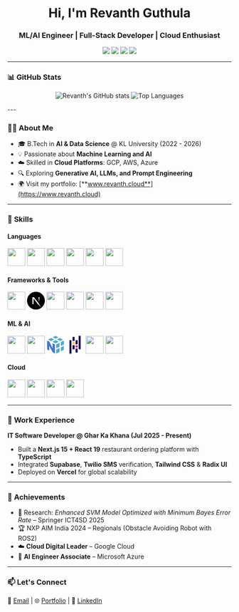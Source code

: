 <!-- Profile Header -->
<h1 align="center">Hi, I'm Revanth Guthula</h1>
<h3 align="center">ML/AI Engineer | Full-Stack Developer | Cloud Enthusiast</h3>

<p align="center">
  <a href="mailto:revanthg2607@gmail.com"><img src="https://img.shields.io/badge/Email-Contact-blue?style=flat-square&logo=gmail"></a>
  <a href="https://www.linkedin.com/in/rev2607"><img src="https://img.shields.io/badge/LinkedIn-Connect-blue?style=flat-square&logo=linkedin"></a>
  <a href="https://github.com/rev2607"><img src="https://img.shields.io/badge/GitHub-Follow-black?style=flat-square&logo=github"></a>
  <a href="https://www.revanth.cloud"><img src="https://img.shields.io/badge/Portfolio-Visit-brightgreen?style=flat-square&logo=google-chrome"></a>
</p>

---

### 📊 **GitHub Stats**
<p align="center"> <img src="https://github-readme-stats.vercel.app/api?username=rev2607&show_icons=true&theme=tokyonight" alt="Revanth's GitHub stats" height="160"/> <img src="https://github-readme-stats.vercel.app/api/top-langs/?username=rev2607&layout=compact&theme=tokyonight" alt="Top Languages" height="160"/> </p>
---

### 🧑‍💻 **About Me**
- 🎓 B.Tech in **AI & Data Science** @ KL University (2022 - 2026)
- 💡 Passionate about **Machine Learning and AI**
- ☁️ Skilled in **Cloud Platforms**: GCP, AWS, Azure
- 🔍 Exploring **Generative AI, LLMs, and Prompt Engineering**
- 🌍 Visit my portfolio: [**www.revanth.cloud**](https://www.revanth.cloud)

---

### 🚀 **Skills**

#### **Languages**
<p>
  <img src="https://cdn.jsdelivr.net/gh/devicons/devicon/icons/python/python-original.svg" width="40" height="40" />
  <img src="https://cdn.jsdelivr.net/gh/devicons/devicon/icons/javascript/javascript-original.svg" width="40" height="40" />
  <img src="https://cdn.jsdelivr.net/gh/devicons/devicon/icons/java/java-original.svg" width="40" height="40" />
  <img src="https://cdn.jsdelivr.net/gh/devicons/devicon/icons/html5/html5-original.svg" width="40" height="40" />
  <img src="https://cdn.jsdelivr.net/gh/devicons/devicon/icons/css3/css3-original.svg" width="40" height="40" />
  <img src="https://cdn.jsdelivr.net/gh/devicons/devicon/icons/mysql/mysql-original.svg" width="40" height="40" />
</p>

#### **Frameworks & Tools**
<p>
  <img src="https://cdn.jsdelivr.net/gh/devicons/devicon/icons/react/react-original.svg" width="40" height="40"/>
  <img src="https://raw.githubusercontent.com/devicons/devicon/master/icons/nextjs/nextjs-original.svg" width="40" height="40"/>
  <img src="https://cdn.jsdelivr.net/gh/devicons/devicon/icons/django/django-plain.svg" width="40" height="40"/>
  <img src="https://cdn.jsdelivr.net/gh/devicons/devicon/icons/fastapi/fastapi-original.svg" width="40" height="40"/>
  <img src="https://cdn.jsdelivr.net/gh/devicons/devicon/icons/docker/docker-original.svg" width="40" height="40"/>
  <img src="https://cdn.jsdelivr.net/gh/devicons/devicon/icons/linux/linux-original.svg" width="40" height="40"/>
</p>


#### **ML & AI**
<p>
  <img src="https://cdn.jsdelivr.net/gh/devicons/devicon/icons/tensorflow/tensorflow-original.svg" width="40" height="40" />
  <img src="https://cdn.jsdelivr.net/gh/devicons/devicon/icons/pytorch/pytorch-original.svg" width="40" height="40" />
  <img src="https://raw.githubusercontent.com/devicons/devicon/master/icons/numpy/numpy-original.svg" width="40" height="40" />
  <img src="https://raw.githubusercontent.com/devicons/devicon/master/icons/pandas/pandas-original.svg" width="40" height="40" />
  <img src="https://raw.githubusercontent.com/scikit-learn/scikit-learn/main/doc/logos/scikit-learn-logo-notext.png" width="40" height="40" />
  <img src="https://huggingface.co/front/assets/huggingface_logo.svg" width="40" height="40" />
</p>

#### **Cloud**
<p>
  <img src="https://cdn.jsdelivr.net/gh/devicons/devicon/icons/googlecloud/googlecloud-original.svg" width="40" height="40"/>
  <img src="https://cdn.jsdelivr.net/gh/devicons/devicon/icons/amazonwebservices/amazonwebservices-original-wordmark.svg" width="40" height="40"/>
  <img src="https://cdn.jsdelivr.net/gh/devicons/devicon/icons/azure/azure-original.svg" width="40" height="40"/>
  <img src="https://www.vectorlogo.zone/logos/vercel/vercel-icon.svg" width="40" height="40"/>
</p>


---

### 💼 **Work Experience**
**IT Software Developer @ Ghar Ka Khana (Jul 2025 - Present)**  
- Built a **Next.js 15 + React 19** restaurant ordering platform with **TypeScript**  
- Integrated **Supabase**, **Twilio SMS** verification, **Tailwind CSS** & **Radix UI**  
- Deployed on **Vercel** for global scalability  

---

### 🏅 **Achievements**
- 📄 Research: *Enhanced SVM Model Optimized with Minimum Bayes Error Rate* – Springer ICT4SD 2025
- 🏆 NXP AIM India 2024 – Regionals (Obstacle Avoiding Robot with ROS2)
- ☁️ **Cloud Digital Leader** – Google Cloud  
- 🤖 **AI Engineer Associate** – Microsoft Azure  


---

### 📫 **Let's Connect**
💌 [Email](mailto:revanthg2607@gmail.com) | 🌐 [Portfolio](https://www.revanth.cloud) | 💼 [LinkedIn](https://www.linkedin.com/in/rev2607)

